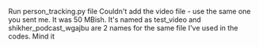 Run person_tracking.py file
Couldn't add the video file - use the same one you sent me. It was 50 MBish. It's named as test_video and shikher_podcast_wgajbu are 2 names for the same file I've used in the codes. Mind it

